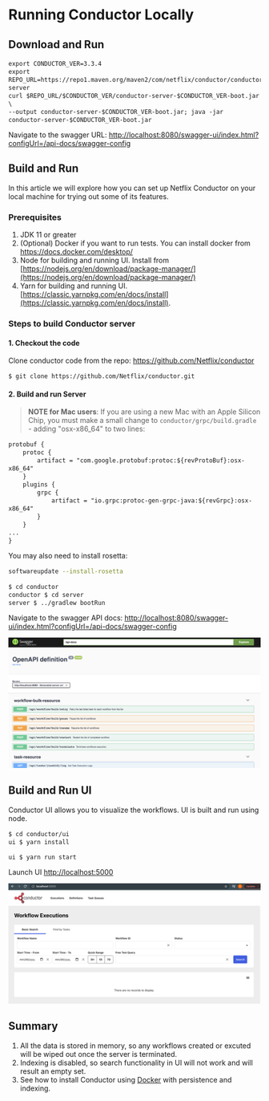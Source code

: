 # Running Conductor Locally

## Download and Run
```shell
export CONDUCTOR_VER=3.3.4
export REPO_URL=https://repo1.maven.org/maven2/com/netflix/conductor/conductor-server
curl $REPO_URL/$CONDUCTOR_VER/conductor-server-$CONDUCTOR_VER-boot.jar \
--output conductor-server-$CONDUCTOR_VER-boot.jar; java -jar conductor-server-$CONDUCTOR_VER-boot.jar 
```
Navigate to the swagger URL: [http://localhost:8080/swagger-ui/index.html?configUrl=/api-docs/swagger-config](http://localhost:8080/swagger-ui/index.html?configUrl=/api-docs/swagger-config)

## Build and Run

In this article we will explore how you can set up Netflix Conductor on your local machine for trying out some of its
features.

### Prerequisites
1. JDK 11 or greater
2. (Optional) Docker if you want to run tests.  You can install docker from https://docs.docker.com/desktop/
3. Node for building and running UI.  Install from [https://nodejs.org/en/download/package-manager/](https://nodejs.org/en/download/package-manager/)
4. Yarn for building and running UI.  [https://classic.yarnpkg.com/en/docs/install](https://classic.yarnpkg.com/en/docs/install).

### Steps to build Conductor server

#### 1. Checkout the code
Clone conductor code from the repo: https://github.com/Netflix/conductor

```shell
$ git clone https://github.com/Netflix/conductor.git
```
#### 2. Build and run Server


> **NOTE for Mac users**: If you are using a new Mac with an Apple Silicon Chip, you must make a small change to ```conductor/grpc/build.gradle``` - adding "osx-x86_64" to two lines:
```
protobuf {
    protoc {
        artifact = "com.google.protobuf:protoc:${revProtoBuf}:osx-x86_64"
    }
    plugins {
        grpc {
            artifact = "io.grpc:protoc-gen-grpc-java:${revGrpc}:osx-x86_64"
        }
    }
...
} 
```
You may also need to install rosetta:  

  ```bash
  softwareupdate --install-rosetta
  ``` 


```shell
$ cd conductor
conductor $ cd server
server $ ../gradlew bootRun
```

Navigate to the swagger API docs:
[http://localhost:8080/swagger-ui/index.html?configUrl=/api-docs/swagger-config](http://localhost:8080/swagger-ui/index.html?configUrl=/api-docs/swagger-config)

![Conductor Swagger](img/tutorial/swagger.png)

## Build and Run UI

Conductor UI allows you to visualize the workflows.  UI is built and run using node.

```shell
$ cd conductor/ui
ui $ yarn install
```

```shell
ui $ yarn run start
```

Launch UI [http://localhost:5000](http://localhost:5000)

![Conductor Server Home Page](img/tutorial/conductorUI.png)

## Summary
1. All the data is stored in memory, so any workflows created or excuted will be wiped out once the server is terminated.
2. Indexing is disabled, so search functionality in UI will not work and will result an empty set.
3. See how to install Conductor using [Docker](running-locally-docker.md) with persistence and indexing.